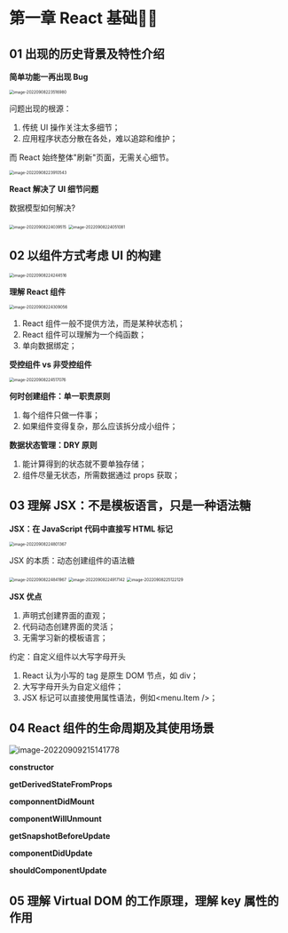 # 第一章 React 基础

## 01 出现的历史背景及特性介绍

**简单功能一再出现 Bug**

<img src="https://technotes.oss-cn-shenzhen.aliyuncs.com/2022/202209082235680.png" alt="image-20220908223516980" style="zoom:50%;" />

问题出现的根源：

1. 传统 UI 操作关注太多细节；
2. 应用程序状态分散在各处，难以追踪和维护；

而 React 始终整体"刷新"页面，无需关心细节。

<img src="https://technotes.oss-cn-shenzhen.aliyuncs.com/2022/202209082239581.png" alt="image-20220908223910543" style="zoom:50%;" />

**React 解决了 UI 细节问题**

数据模型如何解决?

<img src="https://technotes.oss-cn-shenzhen.aliyuncs.com/2022/202209082240552.png" alt="image-20220908224039515" style="zoom:50%;" />

<img src="https://technotes.oss-cn-shenzhen.aliyuncs.com/2022/202209082240114.png" alt="image-20220908224051081" style="zoom:50%;" />

## 02 以组件方式考虑 UI 的构建

<img src="https://technotes.oss-cn-shenzhen.aliyuncs.com/2022/202209082242549.png" alt="image-20220908224244516" style="zoom: 50%;" />

**理解 React 组件**

<img src="https://technotes.oss-cn-shenzhen.aliyuncs.com/2022/202209082243090.png" alt="image-20220908224309056" style="zoom:50%;" />

1. React 组件一般不提供方法，而是某种状态机；
2. React 组件可以理解为一个纯函数；
3. 单向数据绑定；

**受控组件 vs 非受控组件**

<img src="https://technotes.oss-cn-shenzhen.aliyuncs.com/2022/202209082245112.png" alt="image-20220908224517076" style="zoom:50%;" />

**何时创建组件：单一职责原则**

1. 每个组件只做一件事；
2. 如果组件变得复杂，那么应该拆分成小组件；

**数据状态管理：DRY 原则**

1. 能计算得到的状态就不要单独存储；
2. 组件尽量无状态，所需数据通过 props 获取；

## 03 理解 JSX：不是模板语言，只是一种语法糖

**JSX：在 JavaScript 代码中直接写 HTML 标记**

<img src="https://technotes.oss-cn-shenzhen.aliyuncs.com/2022/202209082248405.png" alt="image-20220908224801367" style="zoom:50%;" />

JSX 的本质：动态创建组件的语法糖

<img src="https://technotes.oss-cn-shenzhen.aliyuncs.com/2022/202209082248006.png" alt="image-20220908224841967" style="zoom:50%;" />

<img src="https://technotes.oss-cn-shenzhen.aliyuncs.com/2022/202209082249187.png" alt="image-20220908224917142" style="zoom:50%;" />

<img src="https://technotes.oss-cn-shenzhen.aliyuncs.com/2022/202209082251172.png" alt="image-20220908225122129" style="zoom:50%;" />

**JSX 优点**

1. 声明式创建界面的直观；
2. 代码动态创建界面的灵活；
3. 无需学习新的模板语言；

约定：自定义组件以大写字母开头

1. React 认为小写的 tag 是原生 DOM 节点，如 div；
2. 大写字母开头为自定义组件；
3. JSX 标记可以直接使用属性语法，例如<menu.Item />；

## 04 React 组件的生命周期及其使用场景

![image-20220909215141778](https://technotes.oss-cn-shenzhen.aliyuncs.com/2022/202209092151874.png)

**constructor**

**getDerivedStateFromProps**

**componnentDidMount**

**componentWillUnmount**

**getSnapshotBeforeUpdate**

**componentDidUpdate**

**shouldComponentUpdate**

## 05 理解 Virtual DOM 的工作原理，理解 key 属性的作用

































